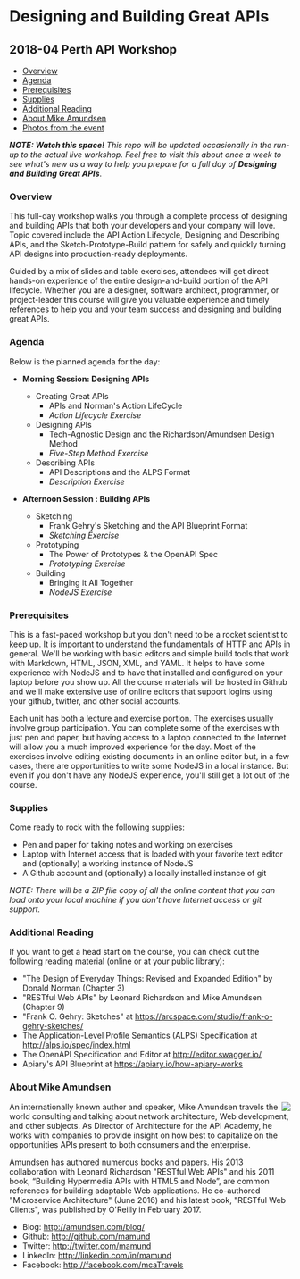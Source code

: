 # Designing and Building Great APIs
## 2018-04 Perth API Workshop

 * [Overview](#overview)
 * [Agenda](#agenda)
 * [Prerequisites](#prerequisites)
 * [Supplies](#supplies)
 * [Additional Reading](#additional-reading)
 * [About Mike Amundsen](#about-mike-amundsen)
 * [Photos from the event](https://photos.app.goo.gl/S6kis340LcrmTORA3)

_**NOTE: Watch this space!** This repo will be updated occasionally in the run-up to the actual live workshop. Feel free to visit this about once a week to see what's new as a way to help you prepare for a full day of **Designing and Building Great APIs**_.

### Overview
This full-day workshop walks you through a complete process of designing and building APIs that both your developers and your company will love. Topic covered include the API Action Lifecycle, Designing and Describing APIs, and the Sketch-Prototype-Build pattern for safely and quickly turning API designs into production-ready deployments.

Guided by a mix of slides and table exercises, attendees will get direct hands-on experience of the entire design-and-build portion of the API lifecycle. Whether you are a designer, software architect, programmer, or project-leader this course will give you valuable experience and timely references to help you and your team success and designing and building great APIs.

### Agenda
Below is the planned agenda for the day:

 * **Morning Session: Designing APIs**
   * Creating Great APIs
     * APIs and Norman's Action LifeCycle
     * _Action Lifecycle Exercise_
   * Designing APIs
     * Tech-Agnostic Design and the Richardson/Amundsen Design Method
     * _Five-Step Method Exercise_
   * Describing APIs
     * API Descriptions and the ALPS Format
     * _Description Exercise_
     
 * **Afternoon Session : Building APIs**
   * Sketching 
     * Frank Gehry's Sketching and the API Blueprint Format
     * _Sketching Exercise_
   * Prototyping
     * The Power of Prototypes & the OpenAPI Spec 
     * _Prototyping Exercise_
   * Building
     * Bringing it All Together
     * _NodeJS Exercise_
   

### Prerequisites
This is a fast-paced workshop but you don't need to be a rocket scientist to keep up. It is important to understand the fundamentals of HTTP and APIs in general. We'll be working with basic editors and simple build tools that work with Markdown, HTML, JSON, XML, and YAML. It helps to have some experience with NodeJS and to have that installed and configured on your laptop before you show up. All the course materials will be hosted in Github and we'll make extensive use of online editors that support logins using your github, twitter, and other social accounts. 

Each unit has both a lecture and exercise portion. The exercises usually involve group participation. You can complete some of the exercises with just pen and paper, but having access to a laptop connected to the Internet will allow you a much improved experience for the day. Most of the exercises involve editing existing documents in an online editor but, in a few cases, there are opportunities to write some NodeJS in a local instance. But even if you don't have any NodeJS experience, you'll still get a lot out of the course.

### Supplies
Come ready to rock with the following supplies:

 * Pen and paper for taking notes and working on exercises
 * Laptop with Internet access that is loaded with your favorite text editor and (optionally) a working instance of NodeJS
 * A Github account and (optionally) a locally installed instance of git 

*NOTE: There will be a ZIP file copy of all the online content that you can load onto your local machine if you don't have Internet access or git support.*

### Additional Reading
If you want to get a head start on the course, you can check out the following reading material (online or at your public library):

 * "The Design of Everyday Things: Revised and Expanded Edition" by Donald Norman (Chapter 3)
 * "RESTful Web APIs" by Leonard Richardson and Mike Amundsen (Chapter 9)
 * "Frank O. Gehry: Sketches" at https://arcspace.com/studio/frank-o-gehry-sketches/
 * The Application-Level Profile Semantics (ALPS) Specification at http://alps.io/spec/index.html
 * The OpenAPI Specification and Editor at http://editor.swagger.io/
 * Apiary's API Blueprint at https://apiary.io/how-apiary-works

### About Mike Amundsen
<p><img src="http://amundsen.com/images/mca-photos/mca-newstack-180.png" align="right"/>
An internationally known author and speaker, Mike Amundsen travels the world consulting and talking about network architecture, Web development, and other subjects. As Director of Architecture for the API Academy, he works with companies to provide insight on how best to capitalize on the opportunities APIs present to both consumers and the enterprise. 
</p>

Amundsen has authored numerous books and papers. His 2013 collaboration with Leonard Richardson "RESTful Web APIs" and his 2011 book, “Building Hypermedia APIs with HTML5 and Node”, are common references for building adaptable Web applications. He co-authored "Microservice Architecture" (June 2016) and his latest book, "RESTful Web Clients", was published by O'Reilly in February 2017.


 * Blog: http://amundsen.com/blog/
 * Github: http://github.com/mamund
 * Twitter: http://twitter.com/mamund
 * LinkedIn: http://linkedin.com/in/mamund
 * Facebook: http://facebook.com/mcaTravels
 
